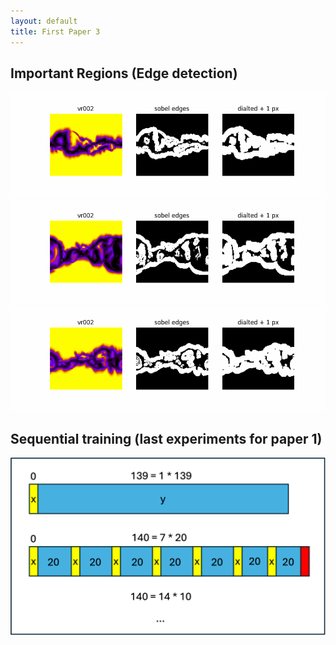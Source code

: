 ```yaml
---
layout: default
title: First Paper 3
---
```


## Important Regions (Edge detection)

<img src="resources/week_23/edge_1.gif"/>
<img src="resources/week_23/edge_2.gif"/>
<img src="resources/week_23/edge_3.gif"/>

## Sequential training (last experiments for paper 1)

<img src="resources/week_23/buffered.png"/>